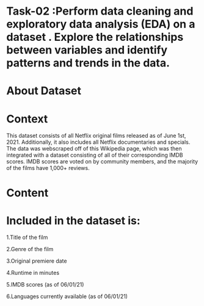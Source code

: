 # Task-02 :Perform data cleaning and exploratory data analysis (EDA) on a dataset . Explore the relationships between variables and identify patterns and trends in the data.
# About Dataset
# Context
This dataset consists of all Netflix original films released as of June 1st, 2021. Additionally, it also includes all Netflix documentaries and specials. The data was webscraped off of this Wikipedia page, which was then integrated with a dataset consisting of all of their corresponding IMDB scores. IMDB scores are voted on by community members, and the majority of the films have 1,000+ reviews.

# Content
# Included in the dataset is:

1.Title of the film

2.Genre of the film

3.Original premiere date


4.Runtime in minutes

5.IMDB scores (as of 06/01/21)

6.Languages currently available (as of 06/01/21)



